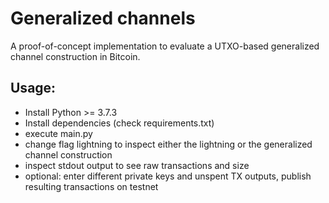 # Generalized channels

A proof-of-concept implementation to evaluate a UTXO-based generalized channel construction in Bitcoin.

## Usage:

- Install Python >= 3.7.3
- Install dependencies (check requirements.txt)
- execute main.py
- change flag lightning to inspect either the lightning or the generalized channel construction
- inspect stdout output to see raw transactions and size
- optional: enter different private keys and unspent TX outputs, publish resulting transactions on testnet